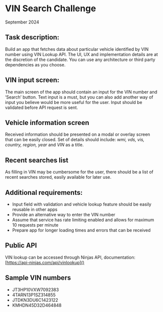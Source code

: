 # VIN Search Challenge
September 2024


## Task description:
Build an app that fetches data about particular vehicle identified by VIN number using VIN Lookup
API. The UI, UX and implementation details are at the discretion of the candidate.
You can use any architecture or third party dependencies as you choose.

## VIN input screen:
The main screen of the app should contain an input for the VIN number and ‘Search’ button. Text
input is a must, but you can also add another way of input you believe would be more useful for
the user. Input should be validated before API request is sent.

## Vehicle information screen
Received information should be presented on a modal or overlay screen that can be easily closed.
Set of details should include: *wmi, vds, vis, country, region, year* and *VIN* as a title.

## Recent searches list
As filling in VIN may be cumbersome for the user, there should be a list of recent searches stored,
easily available for later use.

## Additional requirements:
* Input field with validation and vehicle lookup feature should be easily reusable in other apps
* Provide an alternative way to enter the VIN number
* Assume that service has rate limiting enabled and allows for maximum 10 requests per minute
* Prepare app for longer loading times and errors that can be received

## Public API
VIN lookup can be accessed through Ninjas API, documentation:
[https://api-ninjas.com/api/vinlookup]()

## Sample VIN numbers
* JT3HP10VXW7092383
* 4TARN13P1SZ314855
* JTDKN3DU6C1423122
* KMHDN45D32D464848